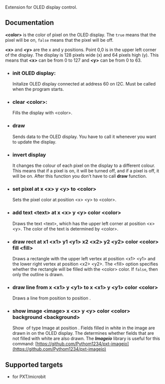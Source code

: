 Extension for OLED display control.

## Documentation
**\<color\>** is the color of pixel on the OLED display. The `true` means that the pixel will be on, `false` means that the pixel will be off.

**\<x\>** and **\<y\>** are the x and y positions. Point 0,0 is in the upper left corner of the display. The display is 128 pixels wide (x) and 64 pixels high (y). This means that **\<x\>** can be from 0 to 127 and **\<y\>** can be from 0 to 63.
- ### init OLED display:
  Initalize OLED display connected at address 60 on I2C. Must be called when the program starts.
- ### clear \<color\>:
  Fills the display with \<color\>.
- ### draw
  Sends data to the OLED display. You have to call it whenever you want to update the display.
- ### invert display
  It changes the colour of each pixel on the display to a different colour. This means that if a pixel is on, it will be turned off, and if a pixel is off, it will be on. After this function you don't have to call **draw** function.
- ### set pixel at x \<x\> y \<y\> to \<color\>
  Sets the pixel color at position \<x\> \<y\> to \<color\>.
- ### add text \<text\> at x \<x\> y \<y\> color \<color\>
  Draws the text \<text\>, which has the upper left corner at position \<x\> \<y\>. The color of the text is determined by \<color\>.
- ### draw rect at x1 \<x1\> y1 \<y1\> x2 \<x2\> y2 \<y2\> color \<color\> fill \<fill\>
  Draws a rectangle with the upper left vertex at position \<x1> \<y1> and the lower right vertex at position \<x2> \<y2>. The \<fill> option specifies whether the rectangle will be filled with the \<color> color. If `false`, then only the outline is drawn.
- ### draw line from x \<x1> y \<y1> to x \<x1> y \<y1> color \<color>
  Draws a line from position <x1> <y1> to position <x2> <y2>.
- ### show image \<image> x \<x> y \<y> color \<color> background \<background>
  Show <image> of type Image at position <x> <y>. Fields filled in white in the image are drawn in <color> on the OLED display. The <background> determines whether fields that are not filled with white are also drawn. The **_Imageio_** library is useful for this command: [https://github.com/Pythom1234/pxt-imageio](https://github.com/Pythom1234/pxt-imageio)


## Supported targets
- for PXT/microbit
